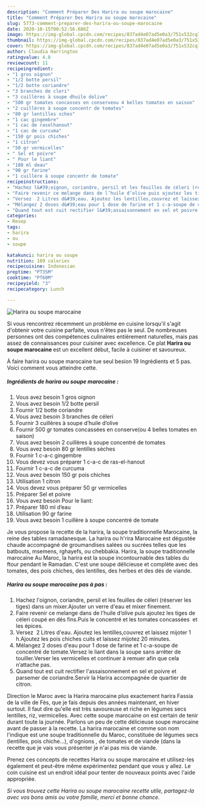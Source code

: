 ```yaml
---
description: "Comment Préparer Des Harira ou soupe marocaine"
title: "Comment Préparer Des Harira ou soupe marocaine"
slug: 5773-comment-preparer-des-harira-ou-soupe-marocaine
date: 2020-10-15T00:52:56.686Z
image: https://img-global.cpcdn.com/recipes/837ad4e07ad5e0a3/751x532cq70/harira-ou-soupe-marocaine-photo-principale-de-la-recette.jpg
thumbnail: https://img-global.cpcdn.com/recipes/837ad4e07ad5e0a3/751x532cq70/harira-ou-soupe-marocaine-photo-principale-de-la-recette.jpg
cover: https://img-global.cpcdn.com/recipes/837ad4e07ad5e0a3/751x532cq70/harira-ou-soupe-marocaine-photo-principale-de-la-recette.jpg
author: Claudia Harrington
ratingvalue: 4.8
reviewcount: 11
recipeingredient:
- "1 gros oignon"
- "1/2 botte persil"
- "1/2 botte coriandre"
- "3 branches de cleri"
- "3 cuillères à soupe dhuile dolive"
- "500 gr tomates concasses en conserveou 4 belles tomates en saison"
- "2 cuillères à soupe concentr de tomates"
- "80 gr lentilles sches"
- "1 cac gingembre"
- "1 cac de raselhanout"
- "1 cac de curcuma"
- "150 gr pois chiches"
- "1 citron"
- "50 gr vermicelles"
- " Sel et poivre"
- " Pour le liant"
- "180 ml deau"
- "90 gr farine"
- "1 cuillère à soupe concentr de tomate"
recipeinstructions:
- "Hachez l&#39;oignon, coriandre, persil et les feuilles de céleri (réserver les tiges) dans un mixer.Ajouter un verre d&#39;eau et mixer finement."
- "Faire revenir ce melange dans de l’huile d’olive puis ajoutez les tiges de céleri coupé en dés fins.Puis le concentré et les tomates concassées  et les épices."
- "Versez  2 Litres d&#39;eau. Ajoutez les lentilles,couvrez et laissez mijoter 1 h.Ajoutez les pois chiches cuits et laissez mijotez 20 minutes."
- "Mélangez 2 doses d&#39;eau pour 1 dose de farine et 1 c-a-soupe de concentré de tomate.Versez le liant dans la soupe sans arrêter de touiller.Verser les vermicelles et continuer à remuer afin que cela n’attache pas."
- "Quand tout est cuit rectifier l&#39;assaisonnement en sel et poivre et parsemer de coriandre.Servir la Harira accompagnée de quartier de citron."
categories:
- Resep
tags:
- harira
- ou
- soupe

katakunci: harira ou soupe 
nutrition: 169 calories
recipecuisine: Indonesian
preptime: "PT35M"
cooktime: "PT60M"
recipeyield: "3"
recipecategory: Lunch

---
```



![Harira ou soupe marocaine](https://img-global.cpcdn.com/recipes/837ad4e07ad5e0a3/751x532cq70/harira-ou-soupe-marocaine-photo-principale-de-la-recette.jpg)

Si vous rencontrez récemment un problème en cuisine lorsqu'il s'agit d'obtenir votre cuisine parfaite, vous n'êtes pas le seul. De nombreuses personnes ont des compétences culinaires entièrement naturelles, mais pas assez de connaissances pour cuisiner avec excellence. Ce plat <strong> Harira ou soupe marocaine </strong> est un excellent début, facile à cuisiner et savoureux.

<!--inarticleads1-->

À faire harira ou soupe marocaine tue seul besion 19 Ingrédients et 5 pas. Voici comment vous atteindre cette.

##### Ingrédients de harira ou soupe marocaine :

1. Vous avez besoin 1 gros oignon
1. Vous avez besoin 1/2 botte persil
1. Fournir 1/2 botte coriandre
1. Vous avez besoin 3 branches de céleri
1. Fournir 3 cuillères à soupe d’huile d’olive
1. Fournir 500 gr tomates concassées en conserve(ou 4 belles tomates en saison)
1. Vous avez besoin 2 cuillères à soupe concentré de tomates
1. Vous avez besoin 80 gr lentilles sèches
1. Fournir 1 c-a-c gingembre
1. Vous devez vous préparer 1 c-a-c de ras-el-hanout
1. Fournir 1 c-a-c de curcuma
1. Vous avez besoin 150 gr pois chiches
1. Utilisation 1 citron
1. Vous devez vous préparer 50 gr vermicelles
1. Préparer  Sel et poivre
1. Vous avez besoin  Pour le liant:
1. Préparer 180 ml d’eau
1. Utilisation 90 gr farine
1. Vous avez besoin 1 cuillère à soupe concentré de tomate


Je vous propose la recette de la harira, la soupe traditionnelle Marocaine, la reine des tables ramadanesque. La harira ou h&#39;rira Marocaine est dégustée chaude accompagné de groumandises salées ou sucrées telles que les batbouts, msemens, rghayefs, ou chebbakia. Harira, la soupe traditionnelle marocaine Au Maroc, la harira est la soupe incontournable des tables du ftour pendant le Ramadan. C&#39;est une soupe délicieuse et complète avec des tomates, des pois chiches, des lentilles, des herbes et des dés de viande. 

<!--inarticleads2-->

##### Harira ou soupe marocaine pas à pas :

1. Hachez l&#39;oignon, coriandre, persil et les feuilles de céleri (réserver les tiges) dans un mixer.Ajouter un verre d&#39;eau et mixer finement.
1. Faire revenir ce melange dans de l’huile d’olive puis ajoutez les tiges de céleri coupé en dés fins.Puis le concentré et les tomates concassées  et les épices.
1. Versez  2 Litres d&#39;eau. Ajoutez les lentilles,couvrez et laissez mijoter 1 h.Ajoutez les pois chiches cuits et laissez mijotez 20 minutes.
1. Mélangez 2 doses d&#39;eau pour 1 dose de farine et 1 c-a-soupe de concentré de tomate.Versez le liant dans la soupe sans arrêter de touiller.Verser les vermicelles et continuer à remuer afin que cela n’attache pas.
1. Quand tout est cuit rectifier l&#39;assaisonnement en sel et poivre et parsemer de coriandre.Servir la Harira accompagnée de quartier de citron.


Direction le Maroc avec la Harira marocaine plus exactement harira Fassia de la ville de Fès, que je fais depuis des années maintenant, en hiver surtout. Il faut dire qu&#39;elle est très savoureuse et riche en légumes secs lentilles, riz, vermicelles. Avec cette soupe marocaine on est certain de tenir durant toute la journée. Parlons un peu de cette délicieuse soupe marocaine avant de passer à la recette. La harira marocaine et comme son nom l&#39;indique est une soupe traditionnelle du Maroc, constituée de légumes secs (lentilles, pois chiche…), d&#39;ognions , de tomates et de viande (dans la recette que je vais vous présenter je n&#39;ai pas mis de viande. 

<!--inarticleads1-->

<p>
Prenez ces concepts de recettes Harira ou soupe marocaine et utilisez-les également et peut-être même expérimentez pendant que vous y allez. Le coin cuisine est un endroit idéal pour tenter de nouveaux points avec l'aide appropriée.
</p>

<p>
<i>Si vous trouvez cette Harira ou soupe marocaine recette utile, partagez-la avec vos bons amis ou votre famille, merci et bonne chance.</i>
</p>
